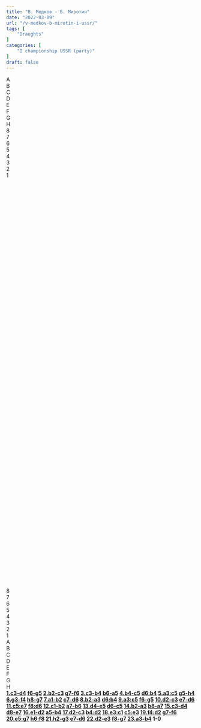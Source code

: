 ```yaml
---
title: "В. Медков - Б. Миротин"
date: "2022-03-09"
url: "/v-medkov-b-mirotin-i-ussr/"
tags: [
    "Draughts"
]
categories: [
    "I championship USSR (party)"
]
draft: false
---
```


<!--more-->

<link rel="stylesheet" href="https://use.fontawesome.com/releases/v5.5.0/css/all.css"
          integrity="sha384-B4dIYHKNBt8Bc12p+WXckhzcICo0wtJAoU8YZTY5qE0Id1GSseTk6S+L3BlXeVIU" crossorigin="anonymous">
<div class="flex_div">
    <div>
        <div id="main">
            <div id="header">
                <div></div>
                <div>A</div>
                <div>B</div>
                <div>C</div>
                <div>D</div>
                <div>E</div>
                <div>F</div>
                <div>G</div>
                <div>H</div>
                <div></div>
            </div>
            <div id="content">
                <div id="left">
                    <div>8</div>
                    <div>7</div>
                    <div>6</div>
                    <div>5</div>
                    <div>4</div>
                    <div>3</div>
                    <div>2</div>
                    <div>1</div>
                </div>
                <div id="board">
                    <div>&nbsp;</div>
                    <div>&nbsp;</div>
                    <div>&nbsp;</div>
                    <div>&nbsp;</div>
                    <div>&nbsp;</div>
                    <div>&nbsp;</div>
                    <div>&nbsp;</div>
                    <div>&nbsp;</div>
                    <div>&nbsp;</div>
                    <div>&nbsp;</div>
                    <div>&nbsp;</div>
                    <div>&nbsp;</div>
                    <div>&nbsp;</div>
                    <div>&nbsp;</div>
                    <div>&nbsp;</div>
                    <div>&nbsp;</div>
                    <div>&nbsp;</div>
                    <div>&nbsp;</div>
                    <div>&nbsp;</div>
                    <div>&nbsp;</div>
                    <div>&nbsp;</div>
                    <div>&nbsp;</div>
                    <div>&nbsp;</div>
                    <div>&nbsp;</div>
                    <div>&nbsp;</div>
                    <div>&nbsp;</div>
                    <div>&nbsp;</div>
                    <div>&nbsp;</div>
                    <div>&nbsp;</div>
                    <div>&nbsp;</div>
                    <div>&nbsp;</div>
                    <div>&nbsp;</div>
                    <div>&nbsp;</div>
                    <div>&nbsp;</div>
                    <div>&nbsp;</div>
                    <div>&nbsp;</div>
                    <div>&nbsp;</div>
                    <div>&nbsp;</div>
                    <div>&nbsp;</div>
                    <div>&nbsp;</div>
                    <div>&nbsp;</div>
                    <div>&nbsp;</div>
                    <div>&nbsp;</div>
                    <div>&nbsp;</div>
                    <div>&nbsp;</div>
                    <div>&nbsp;</div>
                    <div>&nbsp;</div>
                    <div>&nbsp;</div>
                    <div>&nbsp;</div>
                    <div>&nbsp;</div>
                    <div>&nbsp;</div>
                    <div>&nbsp;</div>
                    <div>&nbsp;</div>
                    <div>&nbsp;</div>
                    <div>&nbsp;</div>
                    <div>&nbsp;</div>
                    <div>&nbsp;</div>
                    <div>&nbsp;</div>
                    <div>&nbsp;</div>
                    <div>&nbsp;</div>
                    <div>&nbsp;</div>
                    <div>&nbsp;</div>
                    <div>&nbsp;</div>
                    <div>&nbsp;</div>
                </div>
                <div id="right">
                    <div>8</div>
                    <div>7</div>
                    <div>6</div>
                    <div>5</div>
                    <div>4</div>
                    <div>3</div>
                    <div>2</div>
                    <div>1</div>
                </div>
            </div>
            <div id="footer">
                <div></div>
                <div>A</div>
                <div>B</div>
                <div>C</div>
                <div>D</div>
                <div>E</div>
                <div>F</div>
                <div>G</div>
                <div>H</div>
                <div></div>
            </div>
        </div>
        <div class="buttons">
            <i class="fas fa-step-backward" onclick="toStart()"></i>
            <i class="fas fa-chevron-circle-left" onclick="prev()"></i>
            <i class="fas fa-chevron-circle-right" onclick="next()"></i>
            <i class="fas fa-step-forward" onclick="toEnd()"></i>
        </div>
    </div>
    <div id="partyText"><strong><a href="javascript:moveTo(1)">1.c3-d4</a> <a href="javascript:moveTo(2)">f6-g5</a> <a
            href="javascript:moveTo(3)">2.b2-c3</a> <a href="javascript:moveTo(4)">g7-f6</a> <a
            href="javascript:moveTo(5)">3.c3-b4</a> <a href="javascript:moveTo(6)">b6-a5</a> <a
            href="javascript:moveTo(7)">4.b4-c5</a> <a href="javascript:moveTo(8)">d6:b4</a> <a
            href="javascript:moveTo(9)">5.a3:c5</a> <a href="javascript:moveTo(10)">g5-h4</a> <a
            href="javascript:moveTo(11)">6.g3-f4</a> <a href="javascript:moveTo(12)">h8-g7</a> <a
            href="javascript:moveTo(13)">7.a1-b2</a> <a href="javascript:moveTo(14)">c7-d6</a> <a
            href="javascript:moveTo(15)">8.b2-a3</a> <a href="javascript:moveTo(16)">d6:b4</a> <a
            href="javascript:moveTo(17)">9.a3:c5</a> <a href="javascript:moveTo(18)">f6-g5</a> <a
            href="javascript:moveTo(19)">10.d2-c3</a> <a href="javascript:moveTo(20)">e7-d6</a> <a
            href="javascript:moveTo(21)">11.c5:e7</a> <a href="javascript:moveTo(22)">f8:d6</a> <a
            href="javascript:moveTo(23)">12.c1-b2</a> <a href="javascript:moveTo(24)">a7-b6</a> <a
            href="javascript:moveTo(25)">13.d4-e5</a> <a href="javascript:moveTo(26)">d6-c5</a> <a
            href="javascript:moveTo(27)">14.b2-a3</a> <a href="javascript:moveTo(28)">b8-a7</a> <a
            href="javascript:moveTo(29)">15.c3-d4</a> <a href="javascript:moveTo(30)">d8-e7</a> <a
            href="javascript:moveTo(31)">16.e1-d2</a> <a href="javascript:moveTo(32)">a5-b4</a> <a
            href="javascript:moveTo(33)">17.d2-c3</a> <a href="javascript:moveTo(34)">b4:d2</a> <a
            href="javascript:moveTo(35)">18.e3:c1</a> <a href="javascript:moveTo(36)">c5:e3</a> <a
            href="javascript:moveTo(37)">19.f4:d2</a> <a href="javascript:moveTo(38)">g7-f6</a> <a
            href="javascript:moveTo(39)">20.e5:g7</a> <a href="javascript:moveTo(40)">h6:f8</a> <a
            href="javascript:moveTo(41)">21.h2-g3</a> <a href="javascript:moveTo(42)">e7-d6</a> <a
            href="javascript:moveTo(43)">22.d2-e3</a> <a href="javascript:moveTo(44)">f8-g7</a> <a
            href="javascript:moveTo(45)">23.a3-b4</a> 1-0</strong>
    </div>
</div>
<script type="text/javascript" src="/js/party.js"></script>
